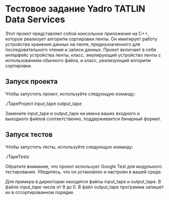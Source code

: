 # Тестовое задание Yadro TATLIN Data Services

Этот проект представляет собой консольное приложение на C++, которое реализует алгоритм сортировки ленты. Он имитирует работу устройства хранения данных на ленте, предназначенного для последовательного чтения и записи данных. Проект включает в себя интерфейс устройства ленты, класс, эмулирующий устройство ленты с использованием обычного файла, и класс, реализующий алгоритм сортировки.


## Запуск проекта

Чтобы запустить проект, используйте следующую команду:

./TapeProject input_tape output_tape

Замените input_tape и output_tape на имена ваших входного и выходного файлов соответственно, поддерживается бинарный формат.

## Запуск тестов

Чтобы запустить тесты, используйте следующую команду:

./TapeTests

Обратите внимание, что проект использует Google Test для модульного тестирования. Убедитесь, что он установлен и настроен в вашей среде.

Для примера в директории находятся файлы input_tape и output_tape. В файле input_tape числа от 9 до 0. В файл output_tape программа запишет их в отсортированном порядке.